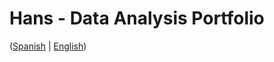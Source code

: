 # Hans - Data Analysis Portfolio 
([Spanish](https://github.com/HansAllTech/Hans_Data_Analysis_Portfolio/blob/main/Proyectos.md#tabla-de-contenido-es--en) | [English](https://github.com/HansAllTech/Hans_Data_Analysis_Portfolio/blob/main/Projects.md#table-of-content-es--en))                                                            
                                                                                                                                                                                
                                                                                                                  
                                                                                                                                                             
                                                                                                                 
                                                                                      
                                                      
                               
                 
           
           
  
  
  
